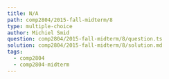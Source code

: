 ```yaml
---
title: N/A
path: comp2804/2015-fall-midterm/8
type: multiple-choice
author: Michiel Smid
question: comp2804/2015-fall-midterm/8/question.ts
solution: comp2804/2015-fall-midterm/8/solution.md
tags:
  - comp2804
  - comp2804-midterm
---
```

